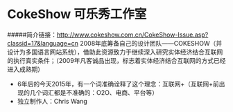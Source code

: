 # CokeShow 可乐秀工作室
#####简介链接：http://www.cokeshow.com.cn/CokeShow-Issue.asp?classid=17&language=cn
2008年底筹备自己的设计团队——COKESHOW（并设计为多国语言网站系统），借助此资源致力于继续深入研究实体经济结合互联网的执行真实条件；（2009年凡客诚品出现，标志着实体经济结合互联网的方式已经进入成熟期）
- 6年后的今天2015年，有一个词准确诠释了这个理念：互联网+（互联网+前出现的几个词汇都是不准确的：O2O、电商、平台等）
- 独立制作人：Chris Wang

